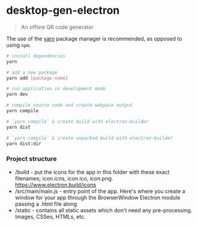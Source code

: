 # desktop-gen-electron
> An offline QR code generator

The use of the [yarn](https://yarnpkg.com/) package manager is recommended, as opposed to using `npm`.

```bash
# install dependencies
yarn

# add a new package
yarn add [package-name]

# run application in development mode
yarn dev

# compile source code and create webpack output
yarn compile

# `yarn compile` & create build with electron-builder
yarn dist

# `yarn compile` & create unpacked build with electron-builder
yarn dist:dir
```

### Project structure

* /build - put the icons for the app in this folder with these exact filenames; icon.icns, icon.ico, icon.png. https://www.electron.build/icons
* /src/main/main.js - entry point of the app. Here's where you create a window for your app through the BrowserWindow Electron module passing a .html file along
* /static - contains all static assets which don't need any pre-processing. Images, CSSes, HTMLs, etc.